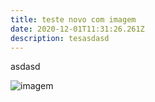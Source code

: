 ```yaml
---
title: teste novo com imagem
date: 2020-12-01T11:31:26.261Z
description: tesasdasd
---
```

asdasd

![](/img/30021141299110.jpg "imagem")